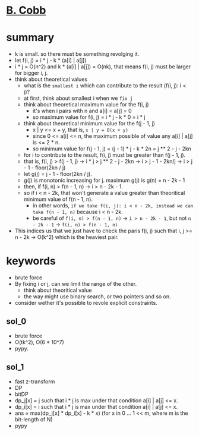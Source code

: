 # [B. Cobb](https://codeforces.com/contest/1554/problem/B)



# summary 
- k is small. so there must be something revolging it.
- let f(i, j) = i * j - k * (a[i] | a[j])
- i * j = O(n^2) and k * (a[i] | a[j]) = O(nk), that means f(i, j) must be larger for bigger i, j. 
- think about theoretical values
  - what is the `smallest i` which can contribute to the result (f(i, j): i < j)?
  - at first, think about smallest i when we `fix j`
  - think about theoretical maximum value for the f(i, j)
    - it's when i pairs with n and a[i] = a[j] = 0
    - so maximum value for f(i, j) = i * j - k * 0 = i * j
  - think about theoretical minimum value for the f(j - 1, j)
    - x | y <= x + y, that is, `x | y = O(x + y)`
    - since 0 <= a[i] <= n, the maximum possible of value any a[i] | a[j] is <= 2 * n.
    - so minimum value for f(j - 1, j) = (j - 1) * j - k * 2n = j ** 2 - j - 2kn
  - for i to contribute to the result, f(i, j) must be greater than f(j - 1, j).
  - that is, f(i, j) > f(j - 1, j) -> i * j > j ** 2 - j - 2kn -> i > j - 1 - 2kn/j -> i > j - 1 - floor(2kn / j)
  - let g(j) = j - 1 - floor(2kn / j).
  - g(j) is monotonic increasing for j. maximum g(j) is g(n) = n - 2k - 1
  - then, if f(i, n) > f(n - 1, n) -> i > n - 2k - 1.
  - so if i < n - 2k, that won't generate a value greater than theoritical minimum value of f(n - 1, n).
    - in other words, `if we take f(i, j): i < n - 2k, instead we can take f(n - 1, n)` because i < n - 2k.
    - be careful of `f(i, n) > f(n - 1, n)` -> `i > n - 2k - 1`, but not `n - 2k - 1` -> `f(i, n) > f(n - 1, n)` 
- This indices us that we just have to check the paris f(i, j) such that  i, j >= n - 2k -> O(k^2)
which is the heaviest pair.



# keywords
- brute force
- By fixing i or j, can we limit the range of the other.
  - think about theoritical value
  - the way might use binary search, or two pointers and so on.
- consider wether it's possible to revole explicit constraints.



## sol_0
- brute force
- O(tk^2), O(6 * 10^7)      
- pypy.



## sol_1
- fast z-transform
- DP 
- bitDP
- dp_j[x] = j such that i * j is max under that condition a[i] | a[j] <= x.
- dp_i[x] = i such that i * j is max under that condition a[i] | a[j] <= x.
- ans = max(dp_j[x] * dp_i[x] - k * x) (for x in 0 ... 1 << m, where m is the bit-length of N)
- pypy